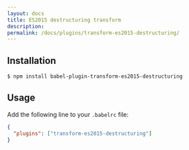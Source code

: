 ```yaml
---
layout: docs
title: ES2015 destructuring transform
description:
permalink: /docs/plugins/transform-es2015-destructuring/
---
```


## Installation

```sh
$ npm install babel-plugin-transform-es2015-destructuring
```

## Usage

Add the following line to your `.babelrc` file:

```json
{
  "plugins": ["transform-es2015-destructuring"]
}
```
